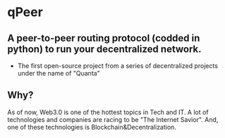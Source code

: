 # qPeer
## A peer-to-peer routing protocol (codded in python) to run your decentralized network.

- The first open-source project from a series of decentralized projects under the name of "Quanta"

## Why?
As of now, Web3.0 is one of the hottest topics in Tech and IT. A lot of technologies and companies are racing to be "The Internet Savior".
And, one of these technologies is Blockchain&Decentralization.  
